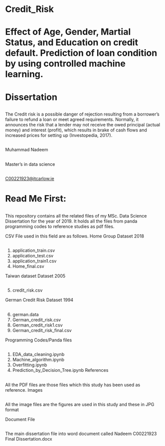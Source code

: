 # Credit_Risk
# Effect of Age, Gender, Martial Status, and Education on credit default. Prediction of loan condition by using controlled machine learning.
##
# Dissertation
##
The Credit risk is a possible danger of rejection resulting from a borrower’s failure to refund a loan or meet agreed requirements. Normally, it announces the risk that a lender may not receive the owed principal (actual money) and interest (profit), which results in brake of cash flows and increased prices for setting up (Investopedia, 2017). 
##
Muhammad Nadeem
##
Master’s in data science
##
C00221923@itcarlow.ie
##
# Read Me First:
##
This repository contains all the related files of my MSc. Data Science Dissertation for the year of 2019. It holds all the files from panda programming codes to reference studies as pdf files.

CSV File used in this field are as follows.
 Home Group Dataset 2018
 ##
1)	application_train.csv
2)	application_test.csv
3)	application_train1.csv
4)	Home_final.csv

Taiwan dataset Dataset 2005
##
5)	credit_risk.csv

German Credit Risk Dataset 1994
##
6)	german.data
7)	German_credit_risk.csv
8)	German_credit_risk1.csv
9)	German_credit_risk_final.csv

Programming Codes/Panda files
##
1)	EDA_data_cleaning.ipynb
2)	Machine_algorithm.ipynb
3)	Overfitting.ipynb
4)	Prediction_by_Decision_Tree.ipynb
References 
##
All the PDF files are those files which this study has been used as reference.
Images
##
All the image files are the figures are used in this study and these in JPG format

Document File
##
The main dissertation file into word document called Nadeem C00221923 Final Dissertation.docx
